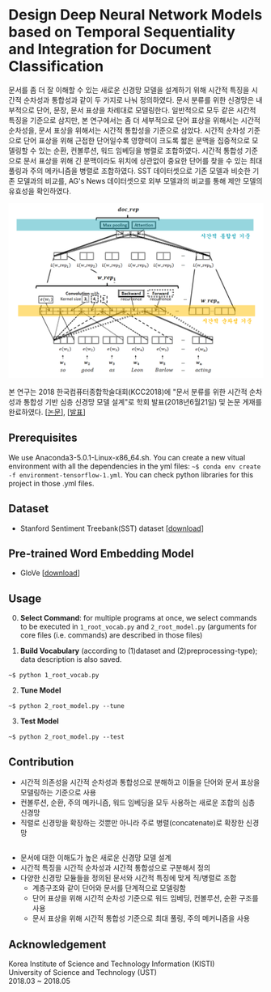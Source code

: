 # Design Deep Neural Network Models based on Temporal Sequentiality and Integration for Document Classification

문서를 좀 더 잘 이해할 수 있는 새로운 신경망 모델을 설계하기 위해 시간적 특징을 시간적 순차성과 통합성과 같이 두 가지로 나눠 정의하였다. 문서 분류를 위한 신경망은 내부적으로 단어, 문장, 문서 표상을 차례대로 모델링한다. 일반적으로 모두 같은 시간적 특징을 기준으로 삼지만, 본 연구에서는 좀 더 세부적으로 단어 표상을 위해서는 시간적 순차성을, 문서 표상을 위해서는 시간적 통합성을 기준으로 삼았다. 시간적 순차성 기준으로 단어 표상을 위해 근접한 단어일수록 영향력이 크도록 짧은 문맥을 집중적으로 모델링할 수 있는 순환, 컨볼루션, 워드 임베딩을 병렬로 조합하였다. 시간적 통합성 기준으로 문서 표상을 위해 긴 문맥이라도 위치에 상관없이 중요한 단어를 찾을 수 있는 최대 풀링과 주의 메카니즘을 병렬로 조합하였다. SST 데이터셋으로 기존 모델과 비슷한 기존 모델과의 비교를, AG's News 데이터셋으로 외부 모델과의 비교를 통해 제안 모델의 유효성을 확인하였다.

![](/assets/model.PNG)

본 연구는 2018 한국컴퓨터종합학술대회(KCC2018)에 "문서 분류를 위한 시간적 순차성과 통합성 기반 심층 신경망 모델 설계"로 학회 발표(2018년6월21일) 및 논문 게재를 완료하였다. [[논문](http://www.dbpia.co.kr/Journal/ArticleDetail/NODE07503243)], [[발표](https://1drv.ms/p/s!AllPqyV9kKUrkXwn-OdLaVH1P_od)]


## Prerequisites 
We use Anaconda3-5.0.1-Linux-x86_64.sh. You can create a new vitual environment with all the dependencies in the yml files: 
`~$ conda env create -f environment-tensorflow-1.yml`. You can check python libraries for this project in those .yml files.

## Dataset
* Stanford Sentiment Treebank(SST) dataset [[download](https://drive.google.com/open?id=1_trnJGAc3GWcdR69trBxGbWkKFFVZSkx)]

## Pre-trained Word Embedding Model
* GloVe [[download](https://nlp.stanford.edu/projects/glove/)]

## Usage
0. **Select Command**: for multiple programs at once, we select commands to be executed in `1_root_vocab.py` and `2_root_model.py` (arguments for core files (i.e. commands) are described in those files)

1. **Build Vocabulary** (according to (1)dataset and (2)preprocessing-type); data description is also saved.
```
~$ python 1_root_vocab.py
```

2. **Tune Model**
```
~$ python 2_root_model.py --tune
```

3. **Test Model**
```
~$ python 2_root_model.py --test
```

## Contribution
* 시간적 의존성을 시간적 순차성과 통합성으로 분해하고 이들을 단어와 문서 표상을 모델링하는 기준으로 사용
* 컨볼루션, 순환, 주의 메카니즘, 워드 임베딩을 모두 사용하는 새로운 조합의 심층 신경망
* 직렬로 신경망을 확장하는 것뿐만 아니라 주로 병렬(concatenate)로 확장한 신경망

## 
* 문서에 대한 이해도가 높은 새로운 신경망 모델 설계
* 시간적 특징을 시간적 순차성과 시간적 통합성으로 구분해서 정의
* 다양한 신경망 모듈들을 정의된 문서와 시간적 특징에 맞게 직/병렬로 조합
   - 계층구조와 같이 단어와 문서를 단계적으로 모델링함
   - 단어 표상을 위해 시간적 순차성 기준으로 워드 임베딩, 컨볼루션, 순환 구조를 사용
   - 문서 표상을 위해 시간적 통합성 기준으로 최대 풀링, 주의 메커니즘을 사용

## Acknowledgement
Korea Institute of Science and Technology Information (KISTI) <br>
University of Science and Technology (UST) <br>
2018.03 ~ 2018.05
